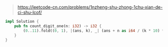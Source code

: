 > https://leetcode-cn.com/problems/1nzheng-shu-zhong-1chu-xian-de-ci-shu-lcof/

``` rust
impl Solution {
    pub fn count_digit_one(n: i32) -> i32 {
        (0..11).fold((0, 1), |(ans, k), _| (ans + n as i64 / (k * 10) * k + k.min((n as i64 % (k * 10) - k + 1).max(0)), k * 10)).0 as i32
    }
}
```